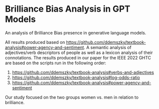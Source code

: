 # Brilliance Bias Analysis in GPT Models

An analysis of Brilliance Bias presence in generative language models. 

All results produced based on https://github.com/ddemszky/textbook-analysis#power-agency-and-sentiment. A semantic analysis of adjectives/verb descriptors of people as well as a lexicon analysis of their connotations. The results produced in our paper for the IEEE 2022 GHTC are based on the scripts run in the following order:

1. https://github.com/ddemszky/textbook-analysis#verbs-and-adjectives
2. https://github.com/ddemszky/textbook-analysis#log-odds-ratio
3. https://github.com/ddemszky/textbook-analysis#power-agency-and-sentiment

Our study focused on the two groups women vs. men in relation to brilliance. 
